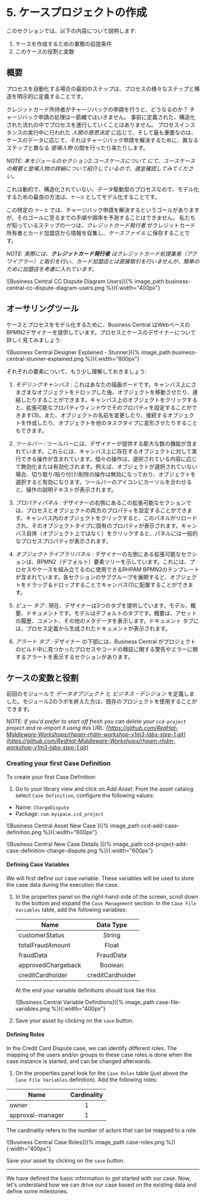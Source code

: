 # 5. ケースプロジェクトの作成

このセクションでは、以下の内容について説明します:

1. ケースを作成するための業務の前提条件
2. このケースの役割と変数

## 概要
プロセスを自動化する場合の最初のステップは、プロセスの様々なステップと構造を明示的に定義することです。

クレジットカード所持者がチャージバックの申請を行うと、どうなるのか？
チャージバック申請の処理は一筋縄ではいきません。
事前に定義された、構造化された流れの中でプロセスを進行していくことはありません。
プロセスインスタンスの実行中に行われた *人間の意思決定* に応じて、そして最も重要なのは、ケースのデータに応じて、それはチャージバック申請を解決するために、異なるステップと異なる _登場人物_ の間を行ったり来たりします。

_NOTE: 本モジュールのセクション2.ユースケースについて にて、ユースケースの概要と登場人物の詳細について紹介しているので、適宜確認してみてください。_

これは動的で、構造化されていない、データ駆動型のプロセスなので、モデル化するための最良の方法は、`ケース` としてモデル化することです。

この特定の `ケース` では、チャージバック申請を解決するというゴールがありますが、そのゴールに至るまでの手順や順序を予測することはできません。
私たちが知っているステップの一つは、_クレジットカード発行者_ がクレジットカード所有者とカード加盟店から情報を収集し、_ケースファイル_ に保存することです。

_NOTE: 実際には、***クレジットカード発行者*** はクレジットカード処理業者（アクワイアラー）と取引を行い、カード加盟店とは直接取引を行いませんが、簡単のために加盟店を考慮に入れています。_

![Business Central CC Dispute Diagram Users]({% image_path business-central-cc-dispute-diagram-users.png %}){:width="400px"}

## オーサリングツール

ケースとプロセスをモデル化するために、Business Central はWebベースのBPMN2デザイナーを提供しています。プロセスとケースのデザイナーについて詳しく見てみましょう:

![Business Central Designer Explained - Stunner]({% image_path business-central-stunner-explained.png %}){:width="800px"}

それぞれの要素について、もう少し理解しておきましょう:

1. _モデリングキャンバス_ : これはあなたの描画ボードです。キャンバス上にさまざまなオブジェクトをドロップした後、オブジェクトを移動させたり、連結したりすることができます。キャンバス上のオブジェクトをクリックすると、拡張可能なプロパティウィンドウでそのプロパティを設定することができます(3)。また、オブジェクトの名前を変更したり、接続するオブジェクトを作成したり、オブジェクトを他のタスクタイプに変形させたりすることもできます。

2. _ツールバー_ : ツールバーには、デザイナーが提供する膨大な数の機能が含まれています。これらには、キャンバス上に存在するオブジェクトに対して実行できる操作が含まれています。個々の操作は、選択されている内容に応じて無効化または有効化されます。例えば、オブジェクトが選択されていない場合、切り取り/貼り付け/削除の操作は無効になっており、オブジェクトを選択すると有効になります。ツールバーのアイコンにカーソルを合わせると、操作の説明テキストが表示されます。

3. _プロパティパネル_ : デザイナーの右側にあるこの拡張可能なセクションでは、プロセスとオブジェクトの両方のプロパティを設定することができます。キャンバス内のオブジェクトをクリックすると、このパネルがリロードされ、そのオブジェクトタイプに固有のプロパティが表示されます。キャンバス自体（オブジェクト上ではなく）をクリックすると、パネルには一般的なプロセスプロパティが表示されます。

4. _オブジェクトライブラリパネル_ : デザイナーの左側にある拡張可能なセクションは、BPMN2（デフォルト）要素ツリーを示しています。これには、プロセスやケースを組み立てるのに使用できるRHPAM BPMN2のテンプレートが含まれています。各セクションのサブグループを展開すると、オブジェクトをドラッグ＆ドロップすることでキャンバス(1)に配置することができます。

5. _ビュー タブ_ : 現在、デザイナーは3つのタブを提供しています。モデル、概要、ドキュメントです。モデルはデフォルトのタブです。概要は、アセットの履歴、コメント、その他のメタデータを表示します。ドキュメント タブには、プロセス定義から生成されたドキュメントが表示されます。

6. _アラート タブ_ : デザイナー の下部には、Business Central がプロジェクトのビルド中に見つかったプロセスやコードの検証に関する警告やエラーに関するアラートを表示するセクションがあります。


## ケースの変数と役割

前回のモジュールで _データオブジェクト_ と _ビジネス・デシジョン_ を定義しました。モジュール2のラボを終えた方は、既存のプロジェクトを使用することができます。

NOTE: _If you'd prefer to start off fresh you can delete your `ccd-project` project and re-import it using this URL: [https://github.com/RedHat-Middleware-Workshops/rhpam-rhdm-workshop-v1m3-labs-step-1.git](https://github.com/RedHat-Middleware-Workshops/rhpam-rhdm-workshop-v1m3-labs-step-1.git)_

### Creating your first Case Definition

To create your first Case Definition:

1. Go to your library view and click on _Add Asset_. From the asset catalog select `Case Definition`, configure the following values:

  * Name: `ChargeDispute`
  * Package: `com.myspace.ccd_project`

  ![Business Central Asset New Case ]({% image_path ccd-add-case-definition.png %}){:width="600px"}

  ![Business Central New Case Details ]({% image_path ccd-project-add-case-definition-charge-dispute.png %}){:width="600px"}


#### Defining Case Variables

We will first define our case variable. These variables will be used to store the case data during the execution the case.

1. In the properties panel on the right-hand-side of the screen, scroll down to the bottom and expand the `Case Management` section. In the `Case File Variables` table, add the following variables:

	| Name            | Data Type     |
	| --------------- |:-------------:|
	| customerStatus  | String |
	| totalFraudAmount| Float  |
	| fraudData | FraudData      |
	| approvedChargeback | Boolean |
	| creditCardholder | creditCardholder |

    At the end your variable definitions should look like this:

    ![Business Central Variable Definitions]({% image_path case-file-variables.png %}){:width="400px"}

2. Save your asset by clicking on the `save` button.

#### Defining Roles

In the Credit Card Dispute case, we can identify different roles. The mapping of the users and/or groups to these case roles is done when the case instance is started, and can be changed afterwards.

1. On the properties panel look for the `Case Roles` table (just above the `Case File Variables` definition). Add the following roles:

  | Name             | Cardinality |
  | ---------------- |:-----------:|
  | owner            | 1           |
  | approval-manager | 1           |

The cardinality refers to the number of actors that can be mapped to a role.

![Business Central Case Roles]({% image_path case-roles.png %}){:width="400px"}

Save your asset by clicking on the `save` button.

----- 

We have defined the basic information to get started with our case. Now, let's understand how we can drive our case based on the existing data and define some milestones.
